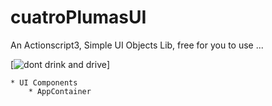# cuatroPlumasUI
An Actionscript3, Simple UI Objects Lib, free for you to use ...

[![dont drink and drive](http://www.cartelesmix.com/carteles/clasicos/letrac/cuatroplumas14.jpg)]

	* UI Components
		* AppContainer
